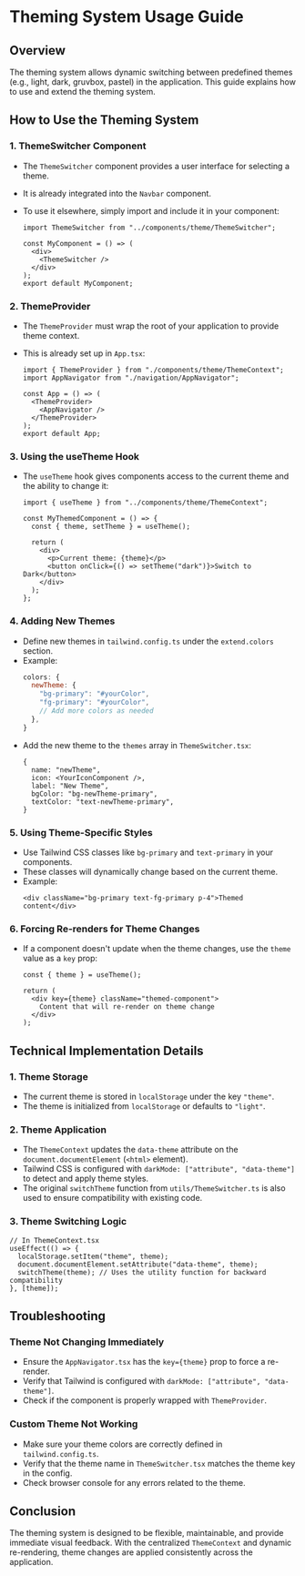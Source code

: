# Theming System Usage Guide

## Overview

The theming system allows dynamic switching between predefined themes (e.g., light, dark, gruvbox, pastel) in the application. This guide explains how to use and extend the theming system.

## How to Use the Theming System

### 1. ThemeSwitcher Component

- The `ThemeSwitcher` component provides a user interface for selecting a theme.
- It is already integrated into the `Navbar` component.
- To use it elsewhere, simply import and include it in your component:

  ```tsx
  import ThemeSwitcher from "../components/theme/ThemeSwitcher";

  const MyComponent = () => (
    <div>
      <ThemeSwitcher />
    </div>
  );
  export default MyComponent;
  ```

### 2. ThemeProvider

- The `ThemeProvider` must wrap the root of your application to provide theme context.
- This is already set up in `App.tsx`:

  ```tsx
  import { ThemeProvider } from "./components/theme/ThemeContext";
  import AppNavigator from "./navigation/AppNavigator";

  const App = () => (
    <ThemeProvider>
      <AppNavigator />
    </ThemeProvider>
  );
  export default App;
  ```

### 3. Using the useTheme Hook

- The `useTheme` hook gives components access to the current theme and the ability to change it:

  ```tsx
  import { useTheme } from "../components/theme/ThemeContext";

  const MyThemedComponent = () => {
    const { theme, setTheme } = useTheme();

    return (
      <div>
        <p>Current theme: {theme}</p>
        <button onClick={() => setTheme("dark")}>Switch to Dark</button>
      </div>
    );
  };
  ```

### 4. Adding New Themes

- Define new themes in `tailwind.config.ts` under the `extend.colors` section.
- Example:
  ```js
  colors: {
    newTheme: {
      "bg-primary": "#yourColor",
      "fg-primary": "#yourColor",
      // Add more colors as needed
    },
  }
  ```
- Add the new theme to the `themes` array in `ThemeSwitcher.tsx`:
  ```tsx
  {
    name: "newTheme",
    icon: <YourIconComponent />,
    label: "New Theme",
    bgColor: "bg-newTheme-primary",
    textColor: "text-newTheme-primary",
  }
  ```

### 5. Using Theme-Specific Styles

- Use Tailwind CSS classes like `bg-primary` and `text-primary` in your components.
- These classes will dynamically change based on the current theme.
- Example:
  ```tsx
  <div className="bg-primary text-fg-primary p-4">Themed content</div>
  ```

### 6. Forcing Re-renders for Theme Changes

- If a component doesn't update when the theme changes, use the `theme` value as a `key` prop:

  ```tsx
  const { theme } = useTheme();

  return (
    <div key={theme} className="themed-component">
      Content that will re-render on theme change
    </div>
  );
  ```

## Technical Implementation Details

### 1. Theme Storage

- The current theme is stored in `localStorage` under the key `"theme"`.
- The theme is initialized from `localStorage` or defaults to `"light"`.

### 2. Theme Application

- The `ThemeContext` updates the `data-theme` attribute on the `document.documentElement` (`<html>` element).
- Tailwind CSS is configured with `darkMode: ["attribute", "data-theme"]` to detect and apply theme styles.
- The original `switchTheme` function from `utils/ThemeSwitcher.ts` is also used to ensure compatibility with existing code.

### 3. Theme Switching Logic

```tsx
// In ThemeContext.tsx
useEffect(() => {
  localStorage.setItem("theme", theme);
  document.documentElement.setAttribute("data-theme", theme);
  switchTheme(theme); // Uses the utility function for backward compatibility
}, [theme]);
```

## Troubleshooting

### Theme Not Changing Immediately

- Ensure the `AppNavigator.tsx` has the `key={theme}` prop to force a re-render.
- Verify that Tailwind is configured with `darkMode: ["attribute", "data-theme"]`.
- Check if the component is properly wrapped with `ThemeProvider`.

### Custom Theme Not Working

- Make sure your theme colors are correctly defined in `tailwind.config.ts`.
- Verify that the theme name in `ThemeSwitcher.tsx` matches the theme key in the config.
- Check browser console for any errors related to the theme.

## Conclusion

The theming system is designed to be flexible, maintainable, and provide immediate visual feedback. With the centralized `ThemeContext` and dynamic re-rendering, theme changes are applied consistently across the application.
